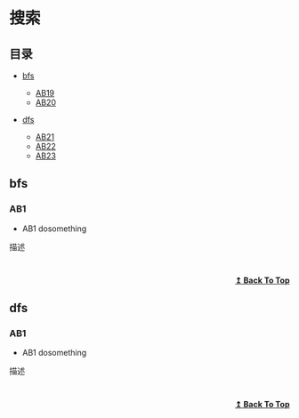 # 搜索

## 目录


- [bfs](#bfs)
  - [AB19](#AB19) 
  - [AB20](#AB20) 


- [dfs](#dfs)
  - [AB21](#AB21) 
  - [AB22](#AB22) 
  - [AB23](#AB23) 


## bfs
### AB1
* AB1 dosomething

描述
```

```
<!-- ![img]() -->
```cpp

```

<div align="right">
    <b><a href="#目录">↥ Back To Top</a></b>
</div>


## dfs
### AB1
* AB1 dosomething

描述
```

```
<!-- ![img]() -->
```cpp

```

<div align="right">
    <b><a href="#目录">↥ Back To Top</a></b>
</div>


